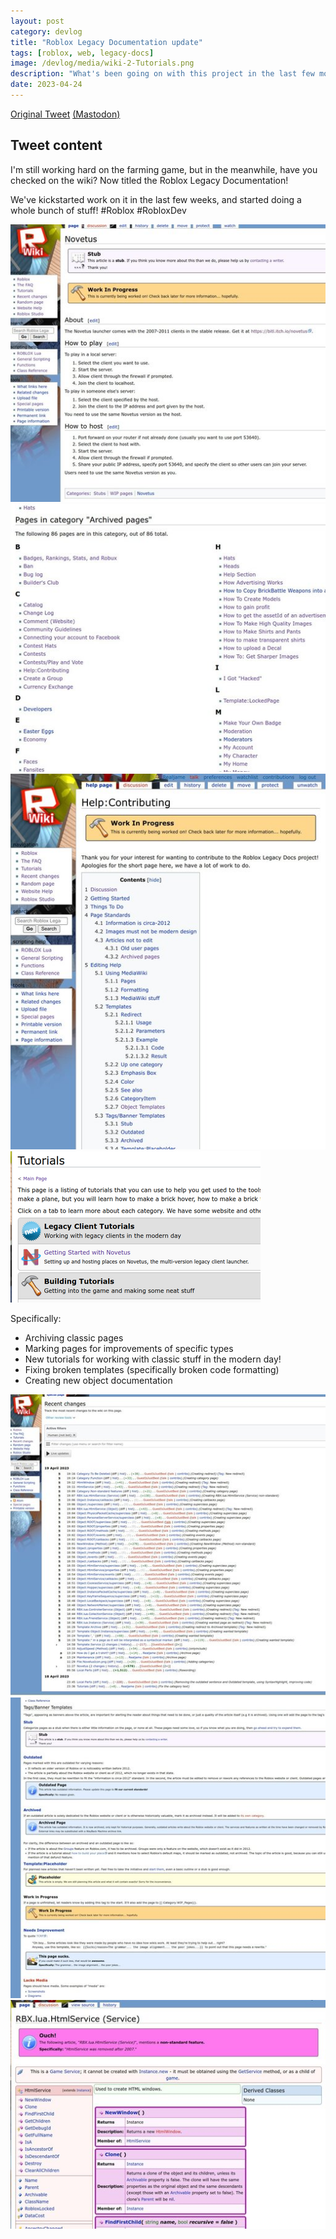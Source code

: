 ```yaml
---
layout: post
category: devlog
title: "Roblox Legacy Documentation update"
tags: [roblox, web, legacy-docs]
image: /devlog/media/wiki-2-Tutorials.png
description: "What's been going on with this project in the last few months/weeks?"
date: 2023-04-24
---
```


[Original Tweet](https://twitter.com/real__jame/status/1650580328061321217) [(Mastodon)](https://wetdry.world/@jame/110255430670804812)

## Tweet content

I'm still working hard on the farming game, but in the meanwhile, have you checked on the wiki? Now titled the Roblox Legacy Documentation!

We've kickstarted work on it in the last few weeks, and started doing a whole bunch of stuff! #Roblox #RobloxDev

![An article detailing how to get the Novetus launcher installed and running.](/devlog/media/wiki-2-Novetus.jpeg)
![A category of pages titled "Archived pages", with 86 pages. This group is for pages that write about now-defunct classic Roblox things, mainly tutorials and components of the website and catalog.](/devlog/media/wiki-2-ArchivedPages.jpeg)
![A very long article titled "Help:Contributing" to teach writers how to write new pages. In the Table of Contents: 1. Discussion 2. Getting Started 3. Things To Do 4. Page Standards 5. Editing Help](/devlog/media/wiki-2-Contributing.jpeg)
![A brand new section to the classic Tutorials page for "Legacy Client Tutorials", working with legacy clients in the modern day. It has 1 current tutorial entry: "Getting Started with Novetus", with the description of "Setting up and hosting places on Novetus, the multi-version legacy client launcher"](/devlog/media/wiki-2-Tutorials.png)

Specifically:

- Archiving classic pages
- Marking pages for improvements of specific types
- New tutorials for working with classic stuff in the modern day!
- Fixing broken templates (specifically broken code formatting)
- Creating new object documentation

![The "Recent Changes" special article on the Wiki, automatically listing all edits made recently. In just 1 day alone, there were over 3 dozen edits to improve pages, by the editor GuestIsJustBest!](/devlog/media/wiki-2-RecentChanges.jpeg)
![A screenshot of the Contributing help page, listing all the banner tags that editors can add on pages to mark that they need improvement, or alert users of a quality of the page (like if it is archived).](/devlog/media/wiki-2-Tags.jpeg)
![A new object documentation article for the "HtmlService" service. It has a banner noting users that this feature is "non-standard" and was removed after 2007.](/devlog/media/wiki-2-HtmlService.jpeg)
